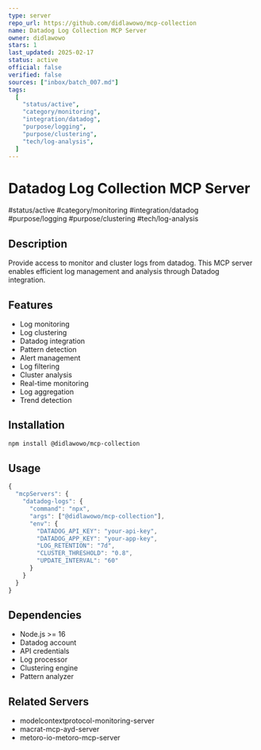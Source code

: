 ```yaml
---
type: server
repo_url: https://github.com/didlawowo/mcp-collection
name: Datadog Log Collection MCP Server
owner: didlawowo
stars: 1
last_updated: 2025-02-17
status: active
official: false
verified: false
sources: ["inbox/batch_007.md"]
tags:
  [
    "status/active",
    "category/monitoring",
    "integration/datadog",
    "purpose/logging",
    "purpose/clustering",
    "tech/log-analysis",
  ]
---
```


# Datadog Log Collection MCP Server

#status/active #category/monitoring #integration/datadog #purpose/logging #purpose/clustering #tech/log-analysis

## Description

Provide access to monitor and cluster logs from datadog. This MCP server enables efficient log management and analysis through Datadog integration.

## Features

- Log monitoring
- Log clustering
- Datadog integration
- Pattern detection
- Alert management
- Log filtering
- Cluster analysis
- Real-time monitoring
- Log aggregation
- Trend detection

## Installation

```bash
npm install @didlawowo/mcp-collection
```

## Usage

```javascript
{
  "mcpServers": {
    "datadog-logs": {
      "command": "npx",
      "args": ["@didlawowo/mcp-collection"],
      "env": {
        "DATADOG_API_KEY": "your-api-key",
        "DATADOG_APP_KEY": "your-app-key",
        "LOG_RETENTION": "7d",
        "CLUSTER_THRESHOLD": "0.8",
        "UPDATE_INTERVAL": "60"
      }
    }
  }
}
```

## Dependencies

- Node.js >= 16
- Datadog account
- API credentials
- Log processor
- Clustering engine
- Pattern analyzer

## Related Servers

- modelcontextprotocol-monitoring-server
- macrat-mcp-ayd-server
- metoro-io-metoro-mcp-server
